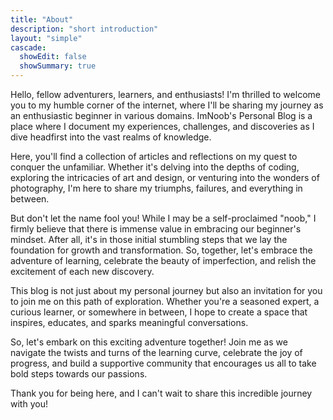 ```yaml
---
title: "About"
description: "short introduction"
layout: "simple"
cascade:
  showEdit: false
  showSummary: true
---
```


Hello, fellow adventurers, learners, and enthusiasts! I'm thrilled to welcome you to my humble corner of the internet, where I'll be sharing my journey as an enthusiastic beginner in various domains. ImNoob's Personal Blog is a place where I document my experiences, challenges, and discoveries as I dive headfirst into the vast realms of knowledge.

Here, you'll find a collection of articles and reflections on my quest to conquer the unfamiliar. Whether it's delving into the depths of coding, exploring the intricacies of art and design, or venturing into the wonders of photography, I'm here to share my triumphs, failures, and everything in between.

But don't let the name fool you! While I may be a self-proclaimed "noob," I firmly believe that there is immense value in embracing our beginner's mindset. After all, it's in those initial stumbling steps that we lay the foundation for growth and transformation. So, together, let's embrace the adventure of learning, celebrate the beauty of imperfection, and relish the excitement of each new discovery.

This blog is not just about my personal journey but also an invitation for you to join me on this path of exploration. Whether you're a seasoned expert, a curious learner, or somewhere in between, I hope to create a space that inspires, educates, and sparks meaningful conversations.

So, let's embark on this exciting adventure together! Join me as we navigate the twists and turns of the learning curve, celebrate the joy of progress, and build a supportive community that encourages us all to take bold steps towards our passions.

Thank you for being here, and I can't wait to share this incredible journey with you!
